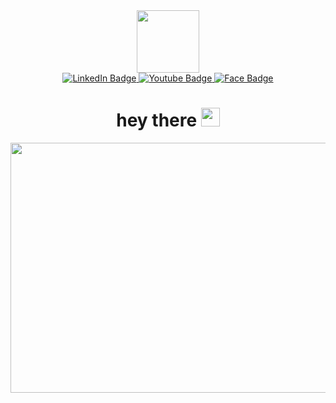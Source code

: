<div id="header" align="center">
  <img src="https://media.giphy.com/media/v1.Y2lkPTc5MGI3NjExMTZkbTN1MjA5ZDU1bXF1Nmo2a3E5ZXZxM2Y5bWVkZDdjZ2RtZ3QzeCZlcD12MV9pbnRlcm5hbF9naWZfYnlfaWQmY3Q9Zw/Ws6T5PN7wHv3cY8xy8/giphy.gif" width="100"/>
</div>
<div id="badges"align="center">
  <a href="https://www.linkedin.com/in/t%C3%B9ng-tri%E1%BB%87u-022953244/">
    <img src="https://img.shields.io/badge/LinkedIn-blue?style=for-the-badge&logo=linkedin&logoColor=white" alt="LinkedIn Badge"/>
  </a>
  <a href="your-youtube-URL">
    <img src="https://img.shields.io/badge/YouTube-red?style=for-the-badge&logo=youtube&logoColor=white" alt="Youtube Badge"/>
  </a>
  <a href="https://www.facebook.com/thanhtung.trieu.144/">
    <img src="https://img.shields.io/badge/Facebook-blue?style=for-the-badge&logo=facebook&logoColor=white" alt="Face Badge"/>
  </a>
</div>

<div align = "center">
  <img src="https://komarev.com/ghpvc/?username=tungtrieu0801&style=flat-square&color=blue" alt=""/>
  <h1>
  hey there
  <img src="https://media.giphy.com/media/hvRJCLFzcasrR4ia7z/giphy.gif" width="30px"/>
  </h1>
</div>

<div align="center">
  <img src="https://media.giphy.com/media/v1.Y2lkPTc5MGI3NjExM3k3aWEyMzAzNHdnb2E0bGV3ZW8zaGk3MW93ZzI1MmVxZjVoeHdtMiZlcD12MV9pbnRlcm5hbF9naWZfYnlfaWQmY3Q9Zw/dlMIwDQAxXn1K/giphy.gif" width="1100" height="400"/>
</div>
